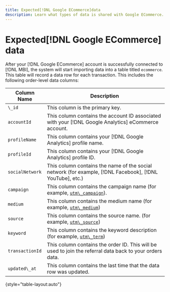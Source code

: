 ```yaml
---
title: Expected[!DNL Google ECommerce]data
description: Learn what types of data is shared with Google ECommerce.
---
```

# Expected[!DNL Google ECommerce] data

After your [!DNL Google ECommerce] account is successfully connected to [!DNL MBI], the system will start importing data into a table titled `ecommerce`. This table will record a data row for each transaction. This includes the following order-level data columns:

| **Column Name** | **Description** |
|-----|-----|
| `\_id` | This column is the primary key. |
| `accountId` | This column contains the account ID associated with your [!DNL Google Analytics] eCommerce account. |
| `profileName` | This column contains your [!DNL Google Analytics] profile name. |
| `profileId` | This column contains your [!DNL Google Analytics] profile ID. |
| `socialNetwork` | This column contains the name of the social network (for example, [!DNL Facebook], [!DNL YouTube], etc.) |
| `campaign` | This column contains the campaign name (for example, [`utm\_campaign`](https://support.google.com/analytics/answer/1033867?hl=en)). |
| `medium` | This column contains the medium name (for example, [`utm\_medium`](https://support.google.com/analytics/answer/1033867?hl=en)) |
| `source` | This column contains the source name. (for example, [`utm\_source`](https://support.google.com/analytics/answer/1033867?hl=en)) |
| `keyword` | This column contains the keyword description (for example, [`utm\_term`](https://support.google.com/analytics/answer/1033867?hl=en)) |
| `transactionId` | This column contains the order ID. This will be used to join the referral data back to your orders data. |
| `updated\_at` | This column contains the last time that the data row was updated. |

{style="table-layout:auto"}
